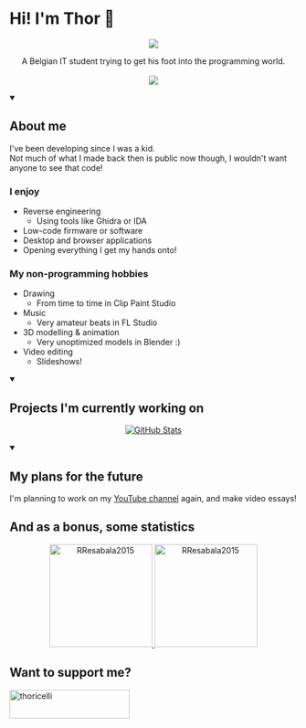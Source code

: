 # Hi! I'm Thor 👋

<p align="center">
  <img src="https://images.weserv.nl/?url=avatars.githubusercontent.com/u/29801268?v=4&h=300&w=300&fit=cover&mask=circle&maxage=7d" />
</p>

<p align="center">
  A Belgian IT student trying to get his foot into the programming world.
  <br><br>
  <a href="https://www.youtube.com/@thoricelli">
    <img src="https://img.shields.io/badge/youtube%20-%23FF0000.svg?&style=for-the-badge&logo=YouTube&logoColor=white" />
  </a>
</p>

<details open> 
  <summary><h2>About me</h2></summary>
I've been developing since I was a kid.<br>
Not much of what I made back then is public now though, I wouldn't want anyone to see that code!

### I enjoy
- Reverse engineering
  - Using tools like Ghidra or IDA
- Low-code firmware or software
- Desktop and browser applications
- Opening everything I get my hands onto!

### My non-programming hobbies
- Drawing
  - From time to time in Clip Paint Studio
- Music
  - Very amateur beats in FL Studio
- 3D modelling & animation
  - Very unoptimized models in Blender :)
- Video editing
  - Slideshows!
</details>

<details open> 
  <summary><h2>Projects I'm currently working on</h2></summary>
    <p align="center">
      <a href="https://github.com/thoricelli/Innovation-Uniform-Editor.git">
        <img src="https://github-readme-stats.vercel.app/api/pin/?username=thoricelli&repo=Innovation-Uniform-Editor&theme=dark" alt="GitHub Stats" />
    </a>
  </p>
</details> 

<details open> 
  <summary><h2>My plans for the future</h2></summary>
    I'm planning to work on my <a href="https://www.youtube.com/@thoricelli">YouTube channel</a> again, and make video essays!
</details> 

## And as a bonus, some statistics

<div align="center">
  <a href="https://github.com/thoricelli">
    <img height="180em" src="https://github-readme-stats.vercel.app/api/top-langs?username=thoricelli&show_icons=true&locale=en&layout=compact&theme=dark" alt="RResabala2015"/>
    <img height="180em" src="https://github-readme-stats.vercel.app/api?username=thoricelli&show_icons=true&locale=en&layout=compact&theme=dark&hide_rank=true" alt="RResabala2015"/>
  </a>
</div>

## Want to support me?
<p><a href="https://ko-fi.com/thoricelli"> <img align="left" src="https://cdn.ko-fi.com/cdn/kofi3.png?v=3" height="50" width="210" alt="thoricelli" /></a></p>
